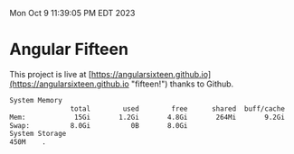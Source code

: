 Mon Oct  9 11:39:05 PM EDT 2023

# Angular Fifteen


This project is live at [https://angularsixteen.github.io](https://angularsixteen.github.io "fifteen!") thanks to Github.

```bash
System Memory
               total        used        free      shared  buff/cache   available
Mem:            15Gi       1.2Gi       4.8Gi       264Mi       9.2Gi        13Gi
Swap:          8.0Gi          0B       8.0Gi
System Storage
450M	.
```
